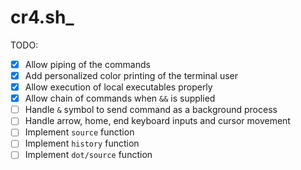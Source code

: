 # cr4.sh_

TODO:

- [x] Allow piping of the commands
- [x] Add personalized color printing of the terminal user
- [x] Allow execution of local executables properly
- [x] Allow chain of commands when `&&` is supplied
- [ ] Handle `&` symbol to send command as a background process
- [ ] Handle arrow, home, end keyboard inputs and cursor movement
- [ ] Implement `source` function
- [ ] Implement `history` function
- [ ] Implement `dot/source` function
